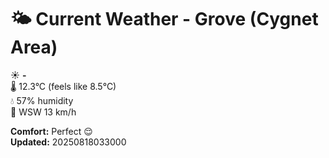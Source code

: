 # 🌤️ Current Weather - Grove (Cygnet Area)

☀️ **-**  
🌡️ 12.3°C (feels like 8.5°C)  
💧 57% humidity  
💨 WSW 13 km/h  

**Comfort:** Perfect 😌  
**Updated:** 20250818033000
